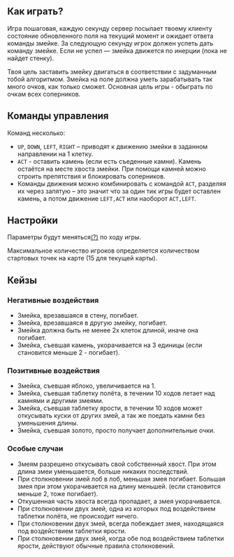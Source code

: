 ## Как играть?

Игра пошаговая, каждую секунду сервер посылает твоему клиенту
состояние обновленного поля на текущий момент и ожидает ответа команды змейке.
За следующую секунду игрок должен успеть дать команду змейке.
Если не успел — змейка движется по инерции (пока не найдет стенку).

Твоя цель заставить змейку двигаться в соответствии с задуманным тобой алгоритмом.
Змейка на поле должна уметь зарабатывать так много очков, как только сможет.
Основная цель игры - обыграть по очкам всех соперников.

## Команды управления

Команд несколько:

* `UP`, `DOWN`, `LEFT`, `RIGHT` – приводят к движению змейки
  в заданном направлении на 1 клетку.
* `ACT` - оставить камень (если есть съеденные камни). Камень остаётся 
  на месте хвоста змейки. При помощи камней можно строить препятствия и
  блокировать соперников.
* Команды движения можно комбинировать с командой `ACT`, разделяя их
  через запятую – это значит что за один тик игры будет оставлен камень,
  а потом движение `LEFT,ACT` или наоборот `ACT,LEFT`.

## Настройки

Параметры будут меняться[(?)](#ask) по ходу игры.

Максимальное количество игроков определяется количеством стартовых точек
на карте (15 для текущей карты).

## Кейзы

### Негативные воздействия

- Змейка, врезавшаяся в стену, погибает.
- Змейка, врезавшаяся в другую змейку, погибает.
- Змейка должна быть не менее 2х клеток длиной, иначе она погибает.
- Змейка, съевшая камень, укорачивается на 3 единицы (если становится меньше 2 - погибает).

### Позитивные воздействия

- Змейка, съевшая яблоко, увеличивается на 1.
- Змейка, съевшая таблетку полёта, в течении 10 ходов летает над камнями и другими змеями.
- Змейка, съевшая таблетку ярости, в течении 10 ходов может откусывать куски от других змей, а так же поедать камни без уменьшения длины.
- Змейка, съевшая золото, просто получает дополнительные очки.

### Особые случаи

- Змеям разрешено откусывать свой собственный хвост. При этом длина змеи уменьшается, больше никаких последствий.
- При столкновении змей лоб в лоб, меньшая змея погибает. Большая змея при этом укорачивается на длину меньшей.
  (если становится меньше 2, тоже погибает).
- Откушенная часть хвоста всегда пропадает, а змея укорачивается.
- При столкновении двух змей, одна из которых под воздействием таблетки полёта, не происходит ничего.
- При столкновении двух змей, всегда побеждает змея, находящаяся под воздействием таблетки ярости.
- При столкновении двух змей, когда обе под воздействием таблетки ярости, действуют обычные правила столкновений.